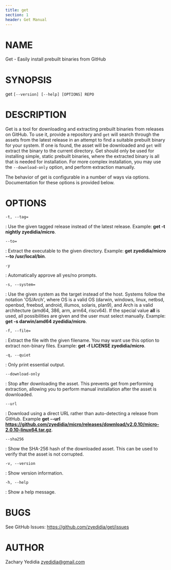 ```yaml
---
title: get
section: 1
header: Get Manual
---
```


# NAME
  Get - Easily install prebuilt binaries from GitHub

# SYNOPSIS
  get `[--version] [--help] [OPTIONS] REPO`

# DESCRIPTION
  Get is a tool for downloading and extracting prebuilt binaries from releases
  on GitHub. To use it, provide a repository and `get` will search through the
  assets from the latest release in an attempt to find a suitable prebuilt
  binary for your system. If one is found, the asset will be downloaded and
  `get` will extract the binary to the current directory. Get should only be
  used for installing simple, static prebuilt binaries, where the extracted
  binary is all that is needed for installation. For more complex installation,
  you may use the `--download-only` option, and perform extraction manually.

  The behavior of get is configurable in a number of ways via options.
  Documentation for these options is provided below.

# OPTIONS
  `-t, --tag=`

:    Use the given tagged release instead of the latest release. Example: **get -t nightly zyedidia/micro**.

  `--to=`

:    Extract the executable to the given directory. Example: **get zyedidia/micro --to /usr/local/bin**.

  `-y`

:    Automatically approve all yes/no prompts.

  `-s, --system=`

:    Use the given system as the target instead of the host. Systems follow the notation 'OS/Arch', where OS is a valid OS (darwin, windows, linux, netbsd, openbsd, freebsd, android, illumos, solaris, plan9), and Arch is a valid architecture (amd64, 386, arm, arm64, riscv64). If the special value **all** is used, all possibilities are given and the user must select manually. Example: **get -s darwin/amd64 zyedidia/micro**.

  `-f, --file=`

:    Extract the file with the given filename. You may want use this option to extract non-binary files. Example: **get -f LICENSE zyedidia/micro**.

  `-q, --quiet`

:    Only print essential output.

  `--download-only`

:    Stop after downloading the asset. This prevents get from performing extraction, allowing you to perform manual installation after the asset is downloaded.

  `--url`

:    Download using a direct URL rather than auto-detecting a release from GitHub. Example **get --url https://github.com/zyedidia/micro/releases/download/v2.0.10/micro-2.0.10-linux64.tar.gz**.

  `--sha256`

:    Show the SHA-256 hash of the downloaded asset. This can be used to verify that the asset is not corrupted.

  `-v, --version`

:    Show version information.

  `-h, --help`

:    Show a help message.

# BUGS

See GitHub Issues: <https://github.com/zyedidia/get/issues>

# AUTHOR

Zachary Yedidia <zyedidia@gmail.com>
